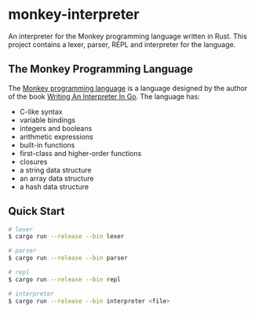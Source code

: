 # monkey-interpreter
An interpreter for the Monkey programming language written in Rust. This
project contains a lexer, parser, REPL and interpreter for the language.

## The Monkey Programming Language
The [Monkey programming language](https://monkeylang.org/) is a language
designed by the author of the book [Writing An Interpreter In
Go](https://interpreterbook.com/). The language has:

- C-like syntax
- variable bindings
- integers and booleans
- arithmetic expressions
- built-in functions
- first-class and higher-order functions
- closures
- a string data structure
- an array data structure
- a hash data structure

## Quick Start
```bash
# lexer
$ cargo run --release --bin lexer

# parser
$ cargo run --release --bin parser

# repl
$ cargo run --release --bin repl

# interpreter
$ cargo run --release --bin interpreter <file>
```
